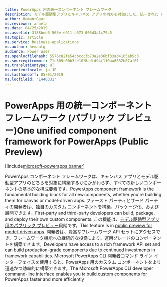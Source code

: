 ```yaml
---
title: PowerApps 用の統一コンポーネント フレームワーク
description: モデル駆動型アプリとキャンバス アプリの両方を対象にした、統一された PowerApps コンポーネント フレームワークです。
author: HemantGaur
ms.reviewer: anneta
ms.date: 04/25/2019
ms.assetid: 3188bed6-565e-e911-a973-000d3a1c79c5
ms.topic: article
ms.service: business-applications
ms.author: hemantg
audience: Power user
ms.openlocfilehash: 5576c82fe54cbccc3b73a2e36bf33ad4165ab5c3
ms.sourcegitcommit: 71c309c00b3ce1028adfd94f110aa6682b07af01
ms.translationtype: HT
ms.contentlocale: ja-JP
ms.lasthandoff: 05/01/2019
ms.locfileid: "1446331"
---
```

# <a name="one-unified-component-framework-for-powerapps-public-preview"></a><span data-ttu-id="d471b-103">PowerApps 用の統一コンポーネント フレームワーク (パブリック プレビュー)</span><span class="sxs-lookup"><span data-stu-id="d471b-103">One unified component framework for PowerApps (Public Preview)</span></span>

[!include[microsoft-powerapps banner](../includes/microsoft-powerapps.md)]

<span data-ttu-id="d471b-104">PowerApps コンポーネント フレームワークは、キャンバス アプリとモデル駆動型アプリのどちらを対象に構築するかにかかわらず、すべての新しいコンポーネントの基本的な構成要素です。</span><span class="sxs-lookup"><span data-stu-id="d471b-104">PowerApps component framework is the fundamental building block for all new components, whether you're building them for canvas or model-driven apps.</span></span> <span data-ttu-id="d471b-105">ファースト パーティとサード パーティの開発者は、独自のカスタム コンポーネントを構築、パッケージ化、および展開できます。</span><span class="sxs-lookup"><span data-stu-id="d471b-105">First-party and third-party developers can build, package, and deploy their own custom components.</span></span> <span data-ttu-id="d471b-106">この機能は、[モデル駆動型アプリ用のパブリック プレビュー](https://aka.ms/pcfblog)段階です。</span><span class="sxs-lookup"><span data-stu-id="d471b-106">This feature is in [public preview for model-driven apps](https://aka.ms/pcfblog).</span></span> <span data-ttu-id="d471b-107">開発者は、豊富なフレームワーク API セットにアクセスでき、フレームワーク機能への継続的な投資により、運用グレードのコンポーネントを構築できます。</span><span class="sxs-lookup"><span data-stu-id="d471b-107">Developers have access to a rich framework API set and can build production-grade components due to continued investments in framework capabilities.</span></span> <span data-ttu-id="d471b-108">Microsoft PowerApps CLI 開発者コマンド ライン インターフェイスを使用すると、PowerApps 用のカスタム コンポーネントをより迅速かつ効率的に構築できます。</span><span class="sxs-lookup"><span data-stu-id="d471b-108">The Microsoft PowerApps CLI developer command-line interface enables you to build custom components for PowerApps faster and more efficiently.</span></span>
